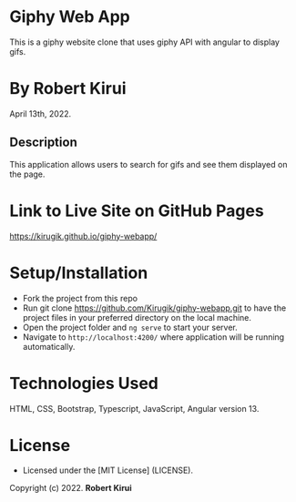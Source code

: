 # Giphy Web App

This is a giphy website clone that uses giphy API with angular to display gifs.

# By **Robert Kirui**

April 13th, 2022.

## Description

This application allows users to search for gifs and see them displayed on the page.

# Link to Live Site on GitHub Pages

https://kirugik.github.io/giphy-webapp/

# Setup/Installation

- Fork the project from this repo
- Run git clone https://github.com/Kirugik/giphy-webapp.git to have the project files in your preferred directory on the local machine.
- Open the project folder and `ng serve` to start your server.
- Navigate to `http://localhost:4200/` where application will be running automatically.

# Technologies Used

HTML, CSS, Bootstrap, Typescript, JavaScript, Angular version 13.

# License

- Licensed under the [MIT License] (LICENSE).

Copyright (c) 2022. **Robert Kirui**
